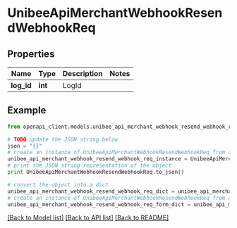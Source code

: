 # UnibeeApiMerchantWebhookResendWebhookReq


## Properties

Name | Type | Description | Notes
------------ | ------------- | ------------- | -------------
**log_id** | **int** | LogId | 

## Example

```python
from openapi_client.models.unibee_api_merchant_webhook_resend_webhook_req import UnibeeApiMerchantWebhookResendWebhookReq

# TODO update the JSON string below
json = "{}"
# create an instance of UnibeeApiMerchantWebhookResendWebhookReq from a JSON string
unibee_api_merchant_webhook_resend_webhook_req_instance = UnibeeApiMerchantWebhookResendWebhookReq.from_json(json)
# print the JSON string representation of the object
print UnibeeApiMerchantWebhookResendWebhookReq.to_json()

# convert the object into a dict
unibee_api_merchant_webhook_resend_webhook_req_dict = unibee_api_merchant_webhook_resend_webhook_req_instance.to_dict()
# create an instance of UnibeeApiMerchantWebhookResendWebhookReq from a dict
unibee_api_merchant_webhook_resend_webhook_req_form_dict = unibee_api_merchant_webhook_resend_webhook_req.from_dict(unibee_api_merchant_webhook_resend_webhook_req_dict)
```
[[Back to Model list]](../README.md#documentation-for-models) [[Back to API list]](../README.md#documentation-for-api-endpoints) [[Back to README]](../README.md)



